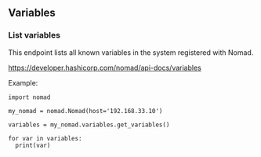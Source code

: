 ## Variables

### List variables

This endpoint lists all known variables in the system registered with Nomad.

https://developer.hashicorp.com/nomad/api-docs/variables

Example:

```
import nomad

my_nomad = nomad.Nomad(host='192.168.33.10')

variables = my_nomad.variables.get_variables()

for var in variables:
  print(var)
```
